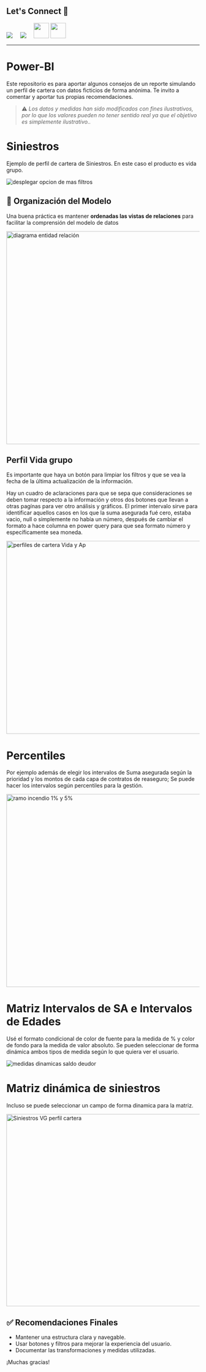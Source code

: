 ## Let's Connect :handshake:

<a href="https://www.linkedin.com/in/agustinsilviorojas/"><img src="https://img.shields.io/badge/linkedin-%230077B5.svg?&style=for-the-badge&logo=linkedin&logoColor=white" /></a>&nbsp;&nbsp;&nbsp;&nbsp;
<a href="mailto:silvioagustin12345@gmail.com"><img src="https://img.shields.io/badge/gmail-%23D14836.svg?&style=for-the-badge&logo=gmail&logoColor=white" /></a>&nbsp;&nbsp;&nbsp;&nbsp;
<a href="https://youtube.com/shorts/E4mJ0AFBq1Y?si=s4gy4ucUrY2BRd90"><img src="https://cdn2.iconfinder.com/data/icons/social-media-2285/512/1_Youtube_colored_svg-128.png" width="40"></a>
<a href="mailto:agustinsilviorojas@outlook.com.ar"><img src="https://cdn0.iconfinder.com/data/icons/logos-microsoft-office-365/128/Microsoft_Office-07-256.png" width="40"></a>
<hr>

# Power-BI
Este repositorio es para aportar algunos consejos de un reporte simulando un perfil de cartera con datos ficticios de forma anónima. Te invito a comentar y aportar tus propias recomendaciones.

> ⚠️ *Los datos y medidas han sido modificados con fines ilustrativos, por lo que los valores pueden no tener sentido real ya que el objetivo es simplemente ilustrativo..*


# Siniestros

Ejemplo de perfil de cartera de Siniestros. En este caso el producto es vida grupo. 

![desplegar opcion de mas filtros](https://github.com/user-attachments/assets/ec63ec6f-d1f2-401c-afed-9abb40d64a60)


## 🧩 Organización del Modelo

Una buena práctica es mantener **ordenadas las vistas de relaciones** para facilitar la comprensión del modelo de datos

<img width="919" height="555" alt="diagrama entidad relación" src="https://github.com/user-attachments/assets/4af30b03-e403-4faf-8ee8-61563ad52469" />



## Perfil Vida grupo
Es importante que haya un botón para limpiar los filtros y que se vea la fecha de la última actualización de la información.

Hay un cuadro de aclaraciones para que se sepa que consideraciones se deben tomar respecto a la información y otros dos botones que llevan a otras pagínas para ver otro análisis y gráficos.
El primer intervalo sirve para identificar aquellos casos en los que la suma asegurada fué cero, estaba vacio, null o simplemente no había un número, después de cambiar el formato a hace columna en power query para que sea formato número y específicamente sea moneda.

<img width="788" height="503" alt="perfiles de cartera Vida y Ap" src="https://github.com/user-attachments/assets/566dde7d-fe9f-4299-9660-f51c58927cef" />


# Percentiles
Por ejemplo además de elegir los intervalos de Suma asegurada según la prioridad y los montos de cada capa de contratos de reaseguro; Se puede hacer los intervalos según percentiles para la gestión.

<img width="894" height="503" alt="ramo incendio 1% y 5%" src="https://github.com/user-attachments/assets/43f3bb14-8979-477e-8a70-b69fcb5609c2" />


# Matriz Intervalos de SA e Intervalos de Edades

Usé el formato condicional de color de fuente para la medida de % y color de fondo para la medida de valor absoluto.
Se pueden seleccionar de forma dinámica ambos tipos de medida según lo que quiera ver el usuario.

![medidas dinamicas saldo deudor](https://github.com/user-attachments/assets/01449bb5-7de8-4f5a-8dc8-d63b5c961644)


# Matriz dinámica de siniestros
Incluso se puede seleccionar un campo de forma dinamica para la matriz.

<img width="893" height="501" alt="Siniestros VG perfil cartera" src="https://github.com/user-attachments/assets/9e7853c4-0ca3-490e-a419-6524f66b4dc1" />


## ✅ Recomendaciones Finales

- Mantener una estructura clara y navegable.
- Usar botones y filtros para mejorar la experiencia del usuario.
- Documentar las transformaciones y medidas utilizadas.

¡Muchas gracias!
